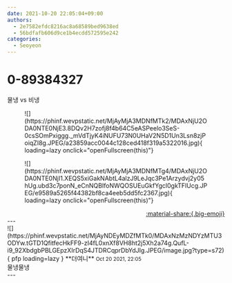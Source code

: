 ```yaml
---
date: 2021-10-20 22:05:04+09:00
authors:
  - 2e7582efdc8216ac8a68589bed9638ed
  - 56bdfafb606d9ce1b4ecdd572595e242
categories:
  - Seoyeon
---
```


# 0-89384327

<div class="post-container" markdown="1">
<div class="content-container md-sidebar__scrollwrap" markdown="1">

물냉 vs 비냉
<figure markdown="1">
![](https://phinf.wevpstatic.net/MjAyMjA3MDNfMTk2/MDAxNjU2ODA0NTE0NjE3.8DQv2H7zofj8f4b64C5eASPeelo3SeS-0csSOmPxiggg._mVdTjyK4iNUFU73N0UHaV2N5D1Un3Lsn8zjPoiqZI8g.JPEG/a23859acc0044c128ced418f319a5322016.jpg){ loading=lazy onclick="openFullscreen(this)"}
</figure>

<figure markdown="1">
![](https://phinf.wevpstatic.net/MjAyMjA3MDNfMTg4/MDAxNjU2ODA0NTE0NjI1.XEQS5xiGakNAbtL4alzJ9LeJqc3Pe1Arzydvj2y05hUg.ubd3c7ponN_eCnNQBIfoNWQOSUEuGkfYgcl0gkTFlUcg.JPEG/e9589a5265f44382bf8ca4eeb5dd5fc2367.jpg){ loading=lazy onclick="openFullscreen(this)"}
</figure>


</div>
</div>

<div style="text-align: right;" markdown="1">
<a href="https://weverse.io/fromis9/fanpost/0-89384327" style="text-align: right;">:material-share:{.big-emoji}</a>
</div>
---

<div class="comments-container md-sidebar__scrollwrap" markdown="1">
<div class="comment" markdown="1">
<div class='id-container' markdown="1">
![](https://phinf.wevpstatic.net/MjAyNDEyMDZfMTk0/MDAxNzMzNDYzMTU3ODYw.tGTD1QfitfecHkFF9-zI4fL0xnXf8VH8ht2j5Xh2a74g.QufL-i9_92XbdgbPBLGEpzXIrDqS4JTDRCqprDbYdJIg.JPEG/image.jpg?type=s72){ pfp loading=lazy }
**<span class="artist">더여니</span>** <small>Oct 20 2021, 22:05</small><br>
</div>
<div class='comment-body' markdown="1">
물냉물냉
</div>
</div>
</div>
---
